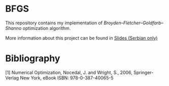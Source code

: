# BFGS

This repository contains my implementation of *Broyden–Fletcher–Goldfarb–Shanno* optimization algorithm.

More information about this project can be found in [Slides (Serbian only)](https://github.com/theikeofficial/BFGS/blob/master/Slides/serbian.pdf)

# Bibliography

\[1\] Numerical Optimization, Nocedal, J. and Wright, S., 2006, Springer-Verlag New York, eBook ISBN: 978-0-387-40065-5

